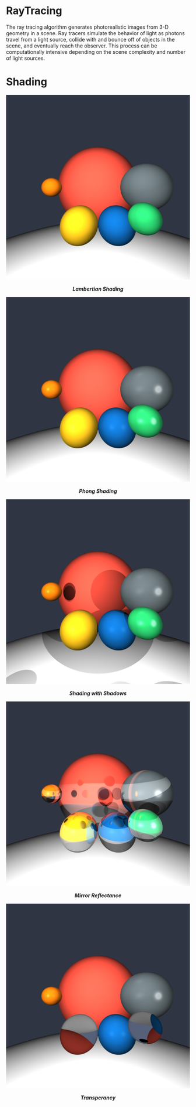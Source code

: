 # RayTracing
The ray tracing algorithm generates photorealistic images from 3-D geometry in a scene. Ray tracers simulate the behavior of light as photons travel from a light source, collide with and bounce off of objects in the scene, and eventually reach the observer. This process can be computationally intensive depending on the scene complexity and number of light sources.

# Shading 

![Lambertian Shading](/Screens/ss_P_Lambertian.png)*<p align="center">**Lambertian Shading**</p>*

![Phong Shading](/Screens/ss_P_Phong+Lambertian.png)*<p align="center">**Phong Shading**</p>*

![Shading with Shadows](/Screens/ss_P_Shadow+Phong+Lambertian.png)*<p align="center">**Shading with Shadows**</p>*

![Mirror Reflectance](/Screens/ss_P_Mirror+Phong+Lambertian.png)*<p align="center">**Mirror Reflectance**</p>*

![Transparency](/Screens/ss_P_Transparent+Phong+Lambertian.png)*<p align="center">**Transperancy**</p>*